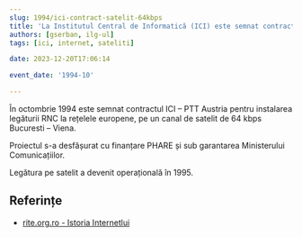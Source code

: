```yaml
---
slug: 1994/ici-contract-satelit-64kbps
title: 'La Institutul Central de Informatică (ICI) este semnat contractul pentru o legătură pe satelit de 64 kbps'
authors: [gserban, ilg-ul]
tags: [ici, internet, sateliti]

date: 2023-12-20T17:06:14

event_date: '1994-10'

---
```


În octombrie 1994 este semnat contractul ICI – PTT Austria pentru
instalarea legăturii RNC la rețelele europene, pe un canal de satelit
de 64 kbps Bucuresti – Viena.

<!-- truncate -->

Proiectul s-a desfășurat cu finanțare PHARE și sub garantarea
Ministerului Comunicațiilor.

Legătura pe satelit a devenit operațională în 1995.

## Referințe

- [rite.org.ro - Istoria Internetlui](https://rite.org.ro/istoria-internetului/)
